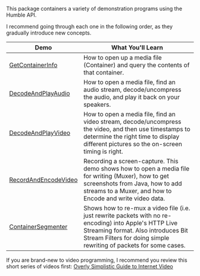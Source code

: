 This package containers a variety of demonstration programs using the Humble API.

I recommend going through each one in the following order, as they gradually introduce new
concepts.

| Demo | What You'll Learn |
| ------ | ------------------- |
| [GetContainerInfo](src/main/java/io/humble/video/demos/GetContainerInfo.java) | How to open up a media file (Container) and query the contents of that container. |
| [DecodeAndPlayAudio](https://github.com/artclarke/humble-video/blob/develop/humble-video-demos/src/main/java/io/humble/video/demos/DecodeAndPlayAudio.java) | How to open a media file, find an audio stream, decode/uncompress the audio, and play it back on your speakers. |
| [DecodeAndPlayVideo](https://github.com/artclarke/humble-video/blob/develop/humble-video-demos/src/main/java/io/humble/video/demos/DecodeAndPlayVideo.java) | How to open a media file, find an video stream, decode/uncompress the video, and then use timestamps to determine the right time to display different pictures so the on-screen timing is right. |
| [RecordAndEncodeVideo](https://github.com/artclarke/humble-video/blob/develop/humble-video-demos/src/main/java/io/humble/video/demos/RecordAndEncodeVideo.java) | Recording a screen-capture. This demo shows how to open a media file for writing (Muxer), how to get screenshots from Java, how to add streams to a Muxer, and how to Encode and write video data. |
| [ContainerSegmenter](https://github.com/artclarke/humble-video/blob/develop/humble-video-demos/src/main/java/io/humble/video/demos/ContainerSegmenter.java) | Shows how to re-mux a video file (i.e. just rewrite packets with no re-encoding) into Apple's HTTP Live Streaming format. Also introduces Bit Stream Filters for doing simple rewriting of packets for some cases. |

If you are brand-new to video programming, I recommend you review this short series of videos first: [Overly Simplistic Guide to Internet Video](http://blog.xuggle.com/2009/01/23/overly-simplistic-guide-to-internet-video)
